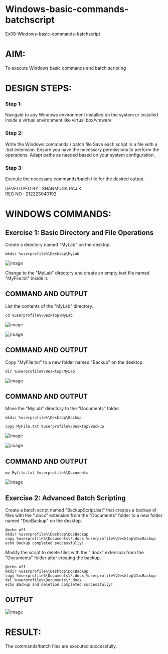 # Windows-basic-commands-batchscript
Ex08-Windows-basic-commands-batchscript

# AIM:
To execute Windows basic commands and batch scripting

# DESIGN STEPS:

### Step 1:

Navigate to any Windows environment installed on the system or installed inside a virtual environment like virtual box/vmware 

### Step 2:

Write the Windows commands / batch file
Save each script in a file with a .bat extension.
Ensure you have the necessary permissions to perform the operations.
Adapt paths as needed based on your system configuration.
### Step 3:

Execute the necessary commands/batch file for the desired output. 

DEVELOPED BY : SHANMUGA RAJ.K <br>REG NO : 212223040192



# WINDOWS COMMANDS:
## Exercise 1: Basic Directory and File Operations
Create a directory named "MyLab" on the desktop.
```
mkdir %userprofile%\Desktop\MyLab
```

![image](https://github.com/ahalyaselvakumar/Windows-basic-commands-batchscript/assets/144870759/a8ba7474-2735-44e2-9c65-d7c790b07874)

Change to the "MyLab" directory and create an empty text file named "MyFile.txt" inside it.


## COMMAND AND OUTPUT

List the contents of the "MyLab" directory.
```
cd %userprofile%\Desktop\MyLab
```
![image](https://github.com/ahalyaselvakumar/Windows-basic-commands-batchscript/assets/144870759/f6cfcef6-e0ed-4d72-8a7b-c8f66e2e3116)

![image](https://github.com/ahalyaselvakumar/Windows-basic-commands-batchscript/assets/144870759/15ddb7d8-bd0b-4a9a-a7aa-053fc3aaac53)


## COMMAND AND OUTPUT

Copy "MyFile.txt" to a new folder named "Backup" on the desktop.
```
dir %userprofile%\Desktop\MyLab
```

![image](https://github.com/ahalyaselvakumar/Windows-basic-commands-batchscript/assets/144870759/82fcf333-fd7b-41b0-84ec-0c7bd1019de9)


## COMMAND AND OUTPUT

Move the "MyLab" directory to the "Documents" folder.
```
mkdir %userprofile%\Desktop\Backup

copy MyFile.txt %userprofile%\Desktop\Backup
```
![image](https://github.com/ahalyaselvakumar/Windows-basic-commands-batchscript/assets/144870759/c1492ba3-8846-47e4-8764-a9a76381017b)

![image](https://github.com/ahalyaselvakumar/Windows-basic-commands-batchscript/assets/144870759/f6fa92fe-c256-4156-916d-60ba3b711df9)

## COMMAND AND OUTPUT
```
mv Myfile.txt %userprofile%\Documents
```

![image](https://github.com/ahalyaselvakumar/Windows-basic-commands-batchscript/assets/144870759/d22389c5-7ddd-4d84-b5da-bbd85a18bd94)


## Exercise 2: Advanced Batch Scripting
Create a batch script named "BackupScript.bat" that creates a backup of files with the ".docx" extension from the "Documents" folder to a new folder named "DocBackup" on the desktop.
```
@echo off
mkdir %userprofile%\Desktop\DocBackup
copy %userprofile%\Documents\*.docx %userprofile%\Desktop\DocBackup
echo Backup completed successfully!
```

Modify the script to delete files with the ".docx" extension from the "Documents" folder after creating the backup.
```
@echo off
mkdir %userprofile%\Desktop\DocBackup
copy %userprofile%\Documents\*.docx %userprofile%\Desktop\DocBackup
del %userprofile%\Documents\*.docx
echo Backup and deletion completed successfully!
```

## OUTPUT

![image](https://github.com/ahalyaselvakumar/Windows-basic-commands-batchscript/assets/144870759/622fa742-3a27-4a68-8424-03e8d79660f5)


# RESULT:
The commands/batch files are executed successfully.

